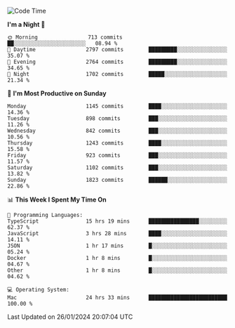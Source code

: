 <!--START_SECTION:waka-->
![Code Time](http://img.shields.io/badge/Code%20Time-3%2C581%20hrs%2038%20mins-blue)

**I'm a Night 🦉** 

```text
🌞 Morning                713 commits         ██░░░░░░░░░░░░░░░░░░░░░░░   08.94 % 
🌆 Daytime                2797 commits        █████████░░░░░░░░░░░░░░░░   35.07 % 
🌃 Evening                2764 commits        █████████░░░░░░░░░░░░░░░░   34.65 % 
🌙 Night                  1702 commits        █████░░░░░░░░░░░░░░░░░░░░   21.34 % 
```
📅 **I'm Most Productive on Sunday** 

```text
Monday                   1145 commits        ████░░░░░░░░░░░░░░░░░░░░░   14.36 % 
Tuesday                  898 commits         ███░░░░░░░░░░░░░░░░░░░░░░   11.26 % 
Wednesday                842 commits         ███░░░░░░░░░░░░░░░░░░░░░░   10.56 % 
Thursday                 1243 commits        ████░░░░░░░░░░░░░░░░░░░░░   15.58 % 
Friday                   923 commits         ███░░░░░░░░░░░░░░░░░░░░░░   11.57 % 
Saturday                 1102 commits        ███░░░░░░░░░░░░░░░░░░░░░░   13.82 % 
Sunday                   1823 commits        ██████░░░░░░░░░░░░░░░░░░░   22.86 % 
```


📊 **This Week I Spent My Time On** 

```text
💬 Programming Languages: 
TypeScript               15 hrs 19 mins      ████████████████░░░░░░░░░   62.37 % 
JavaScript               3 hrs 28 mins       ████░░░░░░░░░░░░░░░░░░░░░   14.11 % 
JSON                     1 hr 17 mins        █░░░░░░░░░░░░░░░░░░░░░░░░   05.24 % 
Docker                   1 hr 8 mins         █░░░░░░░░░░░░░░░░░░░░░░░░   04.67 % 
Other                    1 hr 8 mins         █░░░░░░░░░░░░░░░░░░░░░░░░   04.62 % 

💻 Operating System: 
Mac                      24 hrs 33 mins      █████████████████████████   100.00 % 
```


 Last Updated on 26/01/2024 20:07:04 UTC
<!--END_SECTION:waka-->

